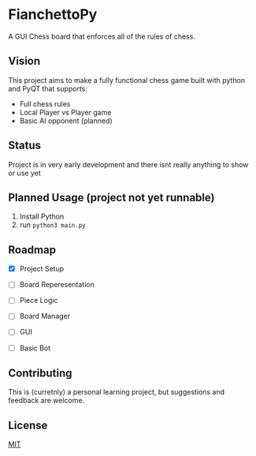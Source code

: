 # FianchettoPy

A GUI Chess board that enforces all of the rules of chess.

## Vision

This project aims to make a fully functional chess game built with python and PyQT that supports:
- Full chess rules
- Local Player vs Player game
- Basic AI opponent (planned)


## Status

Project is in very early development and there isnt really anything to show or use yet


## Planned Usage (project not yet runnable)

1. Install Python
2. run `python3 main.py`


## Roadmap

- [x] Project Setup
- [ ] Board Reperesentation
- [ ] Piece Logic
- [ ] Board Manager
- [ ] GUI
- [ ] Basic Bot


## Contributing

This is (curretnly) a personal learning project, but suggestions and feedback are welcome.


## License

[MIT](LICENSE)
